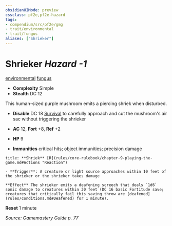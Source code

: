 ```yaml
---
obsidianUIMode: preview
cssclass: pf2e,pf2e-hazard
tags:
- compendium/src/pf2e/gmg
- trait/environmental
- trait/fungus
aliases: ["Shrieker"]
---
```

# Shrieker *Hazard -1*  
[environmental](environmental.md "Environmental Hazard Trait")  [fungus](fungus-b1.md "Fungus Creature Type Trait")  

- **Complexity** Simple
- **Stealth** DC 12  

This human-sized purple mushroom emits a piercing shriek when disturbed.

- **Disable** DC 18 [Survival](skills.md#Survival) to carefully approach and cut the mushroom's air sac without triggering the shrieker  

- **AC** 12, **Fort** +8, **Ref** +2
- **HP** 9
- **Immunities** critical hits; object immunities; precision damage

```ad-embed-ability
title: **Shriek** [R](rules/core-rulebook/chapter-9-playing-the-game.md#Actions "Reaction")

- **Trigger**: A creature or light source approaches within 10 feet of the shrieker or the shrieker takes damage

**Effect** The shrieker emits a deafening screech that deals `1d6` sonic damage to creatures within 30 feet (DC 16 basic Fortitude save; creatures that critically fail this saving throw are [deafened](rules/conditions.md#Deafened) for 1 minute).
```

**Reset** 1 minute  

*Source: Gamemastery Guide p. 77*